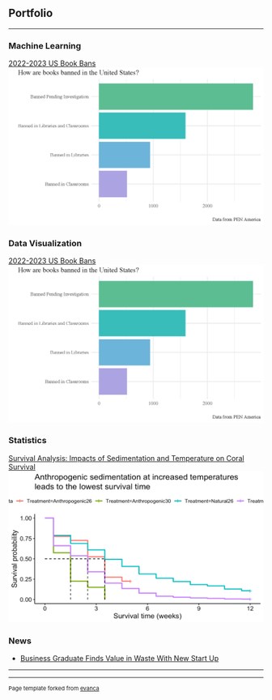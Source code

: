 ## Portfolio

---
### Machine Learning 
[2022-2023 US Book Bans](/Project1)
<img src="images/bookbanslogo.png?raw=true"/>

### Data Visualization

[2022-2023 US Book Bans](/Project1)
<img src="images/bookbanslogo.png?raw=true"/>

### Statistics 
[Survival Analysis: Impacts of Sedimentation and Temperature 
on Coral Survival
](/images/DATA596_SP24_PROJECT1_HOLLAND_SCHWARTZ.pptx)
<img src="images/coralSA.png?raw=true"/>

### News

- [Business Graduate Finds Value in Waste With New Start Up](https://www.boisestate.edu/news/2021/06/03/business-graduate-finds-value-in-waste-with-new-start-up/)

---




---
<p style="font-size:11px">Page template forked from <a href="https://github.com/evanca/quick-portfolio">evanca</a></p>
<!-- Remove above link if you don't want to attibute -->
